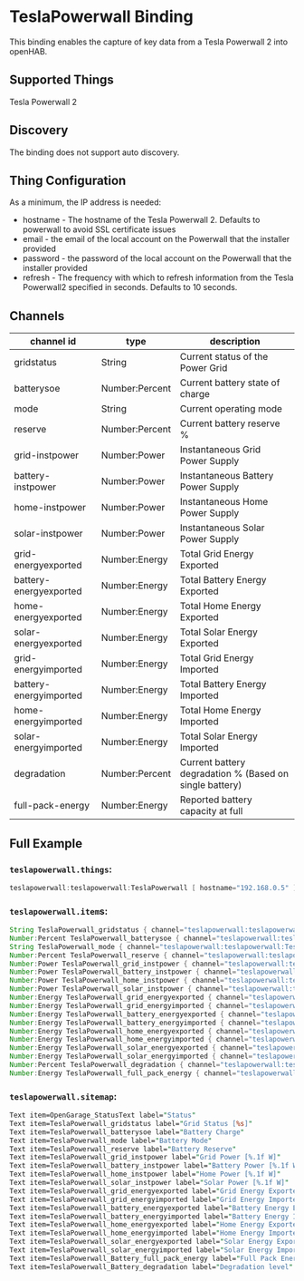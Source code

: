 # TeslaPowerwall Binding

This binding enables the capture of key data from a Tesla Powerwall 2 into openHAB.

## Supported Things

Tesla Powerwall 2

## Discovery

The binding does not support auto discovery.

## Thing Configuration

As a minimum, the IP address is needed:

* hostname - The hostname of the Tesla Powerwall 2. Defaults to powerwall to avoid SSL certificate issues
* email - the email of the local account on the Powerwall that the installer provided
* password - the password of the local account on the Powerwall that the installer provided
* refresh - The frequency with which to refresh information from the Tesla Powerwall2 specified in seconds. Defaults to 10 seconds.

## Channels

| channel id             | type           | description                                                                           |
|------------------------|----------------|---------------------------------------------------------------------------------------|
| gridstatus             | String         | Current status of the Power Grid
| batterysoe             | Number:Percent | Current battery state of charge
| mode                   | String         | Current operating mode
| reserve                | Number:Percent | Current battery reserve %
| grid-instpower         | Number:Power   | Instantaneous Grid Power Supply
| battery-instpower      | Number:Power   | Instantaneous Battery Power Supply
| home-instpower         | Number:Power   | Instantaneous Home Power Supply
| solar-instpower        | Number:Power   | Instantaneous Solar Power Supply
| grid-energyexported    | Number:Energy  | Total Grid Energy Exported
| battery-energyexported | Number:Energy  | Total Battery Energy Exported
| home-energyexported    | Number:Energy  | Total Home Energy Exported
| solar-energyexported   | Number:Energy  | Total Solar Energy Exported
| grid-energyimported    | Number:Energy  | Total Grid Energy Imported
| battery-energyimported | Number:Energy  | Total Battery Energy Imported
| home-energyimported    | Number:Energy  | Total Home Energy Imported
| solar-energyimported   | Number:Energy  | Total Solar Energy Imported
| degradation            | Number:Percent | Current battery degradation % (Based on single battery)
| full-pack-energy       | Number:Energy  | Reported battery capacity at full

## Full Example

### `teslapowerwall.things`:

```java
teslapowerwall:teslapowerwall:TeslaPowerwall [ hostname="192.168.0.5" ]
```

### `teslapowerwall.item`s:

```java
String TeslaPowerwall_gridstatus { channel="teslapowerwall:teslapowerwall:TeslaPowerwall:gridstatus" }
Number:Percent TeslaPowerwall_batterysoe { channel="teslapowerwall:teslapowerwall:TeslaPowerwall:batterysoe" }
String TeslaPowerwall_mode { channel="teslapowerwall:teslapowerwall:TeslaPowerwall:mode" }
Number:Percent TeslaPowerwall_reserve { channel="teslapowerwall:teslapowerwall:TeslaPowerwall:reserve" }
Number:Power TeslaPowerwall_grid_instpower { channel="teslapowerwall:teslapowerwall:TeslaPowerwall:grid-instpower" }
Number:Power TeslaPowerwall_battery_instpower { channel="teslapowerwall:teslapowerwall:TeslaPowerwall:battery-instpower" }
Number:Power TeslaPowerwall_home_instpower { channel="teslapowerwall:teslapowerwall:TeslaPowerwall:home-instpower" }
Number:Power TeslaPowerwall_solar_instpower { channel="teslapowerwall:teslapowerwall:TeslaPowerwall:solar-instpower" }
Number:Energy TeslaPowerwall_grid_energyexported { channel="teslapowerwall:teslapowerwall:TeslaPowerwall:grid-energyexported" }
Number:Energy TeslaPowerwall_grid_energyimported { channel="teslapowerwall:teslapowerwall:TeslaPowerwall:grid-energyimported" }
Number:Energy TeslaPowerwall_battery_energyexported { channel="teslapowerwall:teslapowerwall:TeslaPowerwall:battery-energyexported" }
Number:Energy TeslaPowerwall_battery_energyimported { channel="teslapowerwall:teslapowerwall:TeslaPowerwall:battery-energyimported" }
Number:Energy TeslaPowerwall_home_energyexported { channel="teslapowerwall:teslapowerwall:TeslaPowerwall:home-energyexported" }
Number:Energy TeslaPowerwall_home_energyimported { channel="teslapowerwall:teslapowerwall:TeslaPowerwall:home-energyimported" }
Number:Energy TeslaPowerwall_solar_energyexported { channel="teslapowerwall:teslapowerwall:TeslaPowerwall:solar-energyexported" }
Number:Energy TeslaPowerwall_solar_energyimported { channel="teslapowerwall:teslapowerwall:TeslaPowerwall:solar-energyimported" }
Number:Percent TeslaPowerwall_degradation { channel="teslapowerwall:teslapowerwall:TeslaPowerwall:degradation" }
Number:Energy TeslaPowerwall_full_pack_energy { channel="teslapowerwall:teslapowerwall:TeslaPowerwall:full-pack-energy" }
```

### `teslapowerwall.sitemap`:

```perl
Text item=OpenGarage_StatusText label="Status"
Text item=TeslaPowerwall_gridstatus label="Grid Status [%s]"
Text item=TeslaPowerwall_batterysoe label="Battery Charge"
Text item=TeslaPowerwall_mode label="Battery Mode"
Text item=TeslaPowerwall_reserve label="Battery Reserve"
Text item=TeslaPowerwall_grid_instpower label="Grid Power [%.1f W]"
Text item=TeslaPowerwall_battery_instpower label="Battery Power [%.1f W]"
Text item=TeslaPowerwall_home_instpower label="Home Power [%.1f W]"
Text item=TeslaPowerwall_solar_instpower label="Solar Power [%.1f W]"
Text item=TeslaPowerwall_grid_energyexported label="Grid Energy Exported [%.1f kWh]"
Text item=TeslaPowerwall_grid_energyimported label="Grid Energy Imported [%.1f kWh]"
Text item=TeslaPowerwall_battery_energyexported label="Battery Energy Exported [%.1f kWh]"
Text item=TeslaPowerwall_battery_energyimported label="Battery Energy Imported [%.1f kWh]"
Text item=TeslaPowerwall_home_energyexported label="Home Energy Exported [%.1f kWh]"
Text item=TeslaPowerwall_home_energyimported label="Home Energy Imported [%.1f kWh]"
Text item=TeslaPowerwall_solar_energyexported label="Solar Energy Exported [%.1f kWh]"
Text item=TeslaPowerwall_solar_energyimported label="Solar Energy Imported [%.1f kWh]"
Text item=TeslaPowerwall_Battery_full_pack_energy label="Full Pack Energy"
Text item=TeslaPowerwall_Battery_degradation label="Degradation level"
```

